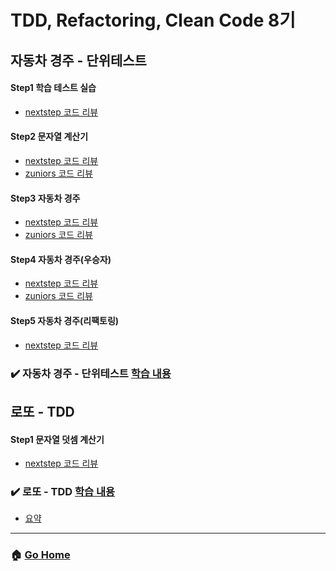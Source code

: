 # TDD, Refactoring, Clean Code 8기

## 자동차 경주 - 단위테스트
#### Step1 학습 테스트 실습
- [nextstep 코드 리뷰](https://github.com/next-step/java-racingcar/pull/695)  

#### Step2 문자열 계산기 
- [nextstep 코드 리뷰](https://github.com/next-step/java-racingcar/pull/738)  
- [zuniors 코드 리뷰](https://github.com/zuniors/java-racingcar/pull/1)  

#### Step3 자동차 경주 
- [nextstep 코드 리뷰](https://github.com/next-step/java-racingcar/pull/774)  
- [zuniors 코드 리뷰](https://github.com/zuniors/java-racingcar/pull/3)  

#### Step4 자동차 경주(우승자) 
- [nextstep 코드 리뷰](https://github.com/next-step/java-racingcar/pull/809)  
- [zuniors 코드 리뷰](https://github.com/zuniors/java-racingcar/pull/5)  

#### Step5 자동차 경주(리팩토링) 
- [nextstep 코드 리뷰]()

### :heavy_check_mark: 자동차 경주 - 단위테스트 [학습 내용](https://github.com/gmlwjd9405/tdd-refactoring-clean-code-8/tree/master/study/java-racing)

## 로또 - TDD
#### Step1 문자열 덧셈 계산기
- [nextstep 코드 리뷰]()

### :heavy_check_mark: 로또 - TDD [학습 내용](https://github.com/gmlwjd9405/tdd-refactoring-clean-code-8/tree/master/study/java-lotto)
- [요약](https://github.com/gmlwjd9405/tdd-refactoring-clean-code-8/tree/master/study/java-lotto)


---

### :house: [Go Home](https://github.com/gmlwjd9405/tdd-refactoring-clean-code-8)